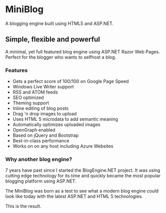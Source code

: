 # MiniBlog

A blogging engine built using HTML5 and ASP.NET.

## Simple, flexible and powerful

A minimal, yet full featured blog engine using ASP.NET Razor Web Pages. 
Perfect for the blogger who wants to selfhost a blog. 

### Features

* Gets a perfect score of 100/100 on Google Page Speed
* Windows Live Writer support
* RSS and ATOM feeds
* SEO optimized
* Theming support
* Inline editing of blog posts
* Drag 'n drop images to upload
* Uses HTML 5 microdata to add semantic meaning
* Automatically optimizes uploaded images
* OpenGraph enabled
* Based on jQuery and Bootstrap
* Best-in-class performance
* Works on on any host including Azure Websites

### Why another blog engine?
7 years have past since I started the BlogEngine.NET project. 
It was using cutting edge technology for its time and quickly became the 
most popular blogging platform using ASP.NET.

The MiniBlog was born as a test to see what a modern blog engine could
look like today with the latest ASP.NET and HTML 5 technologies. 

This is the result.